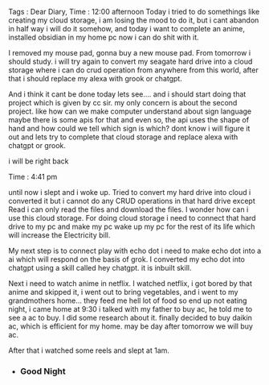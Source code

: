 Tags : 
Dear Diary,
Time : 12:00 afternoon
Today i tried to do somethings like creating my cloud storage, i am losing the mood to do it, but i cant abandon in half way i will do it somehow, and today i want to complete an anime, installed obsidian in my home pc now i can do shit with it.

I removed my mouse pad, gonna buy a new mouse pad. From tomorrow i should study. i will try again to convert my seagate hard drive into a cloud storage where i can do crud operation from anywhere from this world, after that i should replace my alexa with grook or chatgpt.

And i think it cant be done today lets see.... and i should start doing that project which is given by cc sir. my only concern is about the second project. like how can we make computer understand about sign language maybe there is some apis for that and even so, the api uses the shape of hand and how could we tell which sign is which? dont know i will figure it out and lets try to complete that cloud storage and replace alexa with chatgpt or grook.

i will be right back

Time : 4:41 pm

until now i slept and i woke up. Tried to convert my hard drive into cloud i converted it but i cannot do any CRUD operations in that hard drive except Read i can only read the files and download the files. I wonder how can i use this cloud storage. For doing cloud storage i need to connect that hard drive to my pc and make my pc wake up my pc for the rest of its life which will increase the Electricity bill. 

My next step is to connect play with echo dot i need to make echo dot into a ai which will respond on the basis of grok. I converted my echo dot into chatgpt using a skill called hey chatgpt. it is inbuilt skill.

Next i need to watch anime in netflix.
I watched netflix, i got bored by that anime and skipped it, i went out to bring vegetables, and i went to my grandmothers home... they feed me hell lot of food so end up not eating night, i came home at 9:30 i talked with my father to buy ac, he told me to see a ac to buy. I did some research about it. finally decided to buy daikin ac, which is efficient for my home. may be day after tomorrow we will buy ac.

After that i watched some reels and slept at 1am.

- ### **Good Night**



